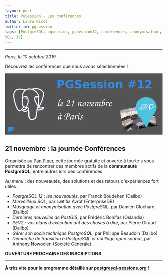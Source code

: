 ```yaml
---
layout: post
title: PGSession - Les conférences
author: Laura Ricci
twitter_id: pgsession
tags: [PostgreSQL, pgsession, pgsession12, conférences, anonymisation, migration, PEV2, PostgreSQL Anonymizer, PostGIS,
SQL, 12]
---
```


---

*Paris, le 10 octobre 2019*

Découvrez les conférences que nous avons sélectionnées !

<!--MORE-->

![journee_conferences.png](https://raw.githubusercontent.com/dalibo/blog/gh-pages/img/journee_conferences.png)

## 21 novembre : la journée Conférences

Organisée au [Pan Piper](https://www.pan-piper.com/), cette journée gratuite et ouverte à tou⋅te⋅s vous permettra de
rencontrer des membres actifs de la **communauté PostgreSQL**, entre autres lors des conférences.

_Au menu_ : des nouveautés, des solutions et des retours d'expériences fort utiles :

   * *PostgreSQL 12 : les nouveautés*, par Franck Boudehen (Dalibo)
   * *Merveilleux SQL*, par Lætitia Avrot (EnterpriseDB)
   * *Masquage et anonymisation avec PostgreSQL*, par Damien Clochard (Dalibo)
   * *Dernières nouvelles de PostGIS*, par Frédéric Bonifas (Oslandia)
   * *PEV2 : vos plans d'exécution ont des choses à dire*, par Pierre Giraud (Dalibo)
   * *Gérer son socle technique PostgreSQL*, par Philippe Beaudoin (Dalibo)
   * *Démarche de transition à PostgreSQL et outillage open source*, par Anthony Nowocien (Société Générale)
   
   
**OUVERTURE PROCHAINE DES INSCRIPTIONS**


---------------------

**À très vite pour le programme détaillé sur [postgresql-sessions.org](https://dali.bo/2019_site_pgsessions) !**


 




